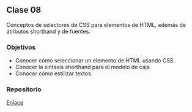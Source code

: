 ## Clase 08

Conceptos de selectores de CSS para elementos de HTML, además de atributos shorthand y de fuentes.

### Objetivos

* Conocer cómo seleccionar un elemento de HTML usando CSS.
* Conocer la sintaxis shorthand para el modelo de caja.
* Conocer cómo estilizar textos.

### Repositorio

[Enlace](https://github.com/Centraal-Academy/full-stack-batch-8/tree/master/clase-08/)